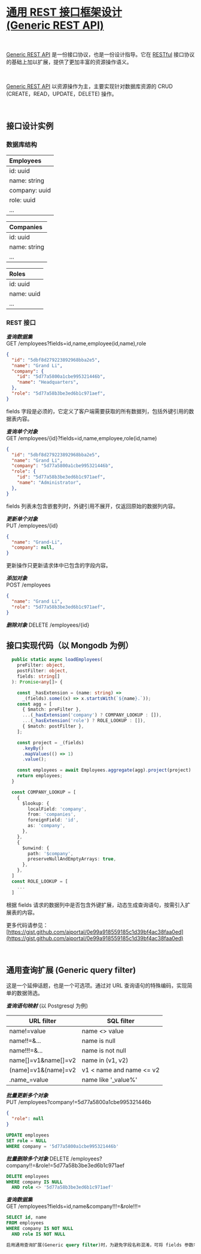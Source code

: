 # [通用 REST 接口框架设计 <br/> (Generic REST API)](https://aiportal.github.io/generic-rest-api/)

<br/>

[Generic REST API](https://aiportal.github.io/generic-rest-api/) 是一份接口协议，也是一份设计指导。它在 [RESTful](https://restfulapi.net/) 接口协议的基础上加以扩展，提供了更加丰富的资源操作语义。

<br/>

[Generic REST API](https://aiportal.github.io/generic-rest-api/) 以资源操作为主，主要实现针对数据库资源的 CRUD (CREATE，READ，UPDATE，DELETE) 操作。

<br/>

## 接口设计实例

### 数据库结构

| Employees |
| :-------- |
| id: uuid |
| name: string |
| company: uuid |
| role: uuid |
| ... |
  
| Companies |
| :-------- |
| id: uuid |
| name: string |
| ... |
  
| Roles |
| :---- |
| id: uuid |
| name: uuid |
| ... |

### REST 接口

***查询数据集***  
GET /employees?fields=id,name,employee(id,name),role

``` json
{
  "id": "5dbf8d279223892968bba2e5",
  "name": "Grand Li",
  "company": {
    "id": "5d77a5800a1cbe995321446b",
    "name": "Headquarters",
  },
  "role": "5d77a58b3be3ed6b1c971aef",
}
```
fields 字段是必须的，它定义了客户端需要获取的所有数据列，包括外键引用的数据表内容。

***查询单个对象***  
GET /employees/{id}?fields=id,name,employee,role(id,name)

``` json
{
  "id": "5dbf8d279223892968bba2e5",
  "name": "Grand Li",
  "company": "5d77a5800a1cbe995321446b",
  "role": {
    "id": "5d77a58b3be3ed6b1c971aef",
    "name": "Administrator",
  },
}
```
fields 列表未包含嵌套列时，外键引用不展开，仅返回原始的数据列内容。

***更新单个对象***  
PUT /employees/{id}
``` json
{
  "name": "Grand-Li",
  "company": null,
}
```
更新操作只更新请求体中已包含的字段内容。

***添加对象***  
POST /employees
``` json
{
  "name": "Grand Li",
  "role": "5d77a58b3be3ed6b1c971aef",
}
```


***删除对象***
DELETE /employees/{id}

## 接口实现代码（以 Mongodb 为例）

``` typescript
  public static async loadEmployees(
    preFilter: object,
    postFilter: object,
    fields: string[]
  ): Promise<any[]> {

    const _hasExtension = (name: string) => 
      _(fields).some((x) => x.startsWith(`${name}.`));
    const agg = [
      { $match: preFilter },
      ...(_hasExtension('company') ? COMPANY_LOOKUP : []),
      ...(_hasExtension('role') ? ROLE_LOOKUP : []),
      { $match: postFilter },
    ];

    const project = _(fields)
      .keyBy()
      .mapValues(() => 1)
      .value();

    const employees = await Employees.aggregate(agg).project(project)
    return employees;
  }

  const COMPANY_LOOKUP = [
    {
      $lookup: {
        localField: 'company',
        from: 'companies',
        foreignField: 'id',
        as: 'company',
      },
    },
    {
      $unwind: {
        path: '$company',
        preserveNullAndEmptyArrays: true,
      },
    },
  ]
  const ROLE_LOOKUP = [
    ...
  ]

```
根据 fields 请求的数据列中是否包含外键扩展，动态生成查询语句，按需引入扩展表的内容。  

更多代码请参见：[https://gist.github.com/aiportal/0e99a918559185c1d39bf4ac38faa0ed](https://gist.github.com/aiportal/0e99a918559185c1d39bf4ac38faa0ed)

<br/>

## 通用查询扩展 (Generic query filter)

这是一个延伸话题，也是一个可选项。通过对 URL 查询语句的特殊编码，实现简单的数据筛选。

***查询语句映射*** (以 Postgresql 为例)

URL filter | SQL filter |
---------- | ---------- |
name!=value | name <> value |
name!!=&... | name is null |
name!!!=&... | name is not null |
name[]=v1&name[]=v2 | name in (v1, v2) |
(name]=v1&(name]=v2 | v1 < name and name <= v2 |
.name_=value | name like '_value%' |
  
***批量更新多个对象***  
PUT /employees?company!=5d77a5800a1cbe995321446b
``` json
{
  "role": null
}
```
``` sql
UPDATE employees
SET role = NULL
WHERE company = '5d77a5800a1cbe995321446b'
```

***批量删除多个对象***
DELETE /employees?company!!=&role!=5d77a58b3be3ed6b1c971aef

``` sql
DELETE employees
WHERE company IS NULL
  AND role <> '5d77a58b3be3ed6b1c971aef'
```

***查询数据集***  
GET /employees?fields=id,name&company!!!=&role!!!=

``` sql
SELECT id, name
FROM employees
WHERE company IS NOT NULL
  AND role IS NOT NULL

启用通用查询扩展(Generic query filter)时，为避免字段名称混淆，可将 fields 参数名称变更为 $fields 。